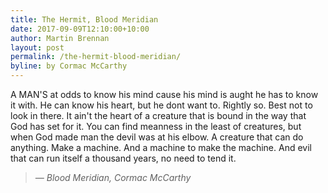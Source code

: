 ```yaml
---
title: The Hermit, Blood Meridian
date: 2017-09-09T12:10:00+10:00
author: Martin Brennan
layout: post
permalink: /the-hermit-blood-meridian/
byline: by Cormac McCarthy
---
```


<span class="first-letter">A</span> MAN'S at odds to know his mind cause his mind is aught he has to know it with. He can know his heart, but he dont want to. Rightly so. Best not to look in there. It ain't the heart of a creature that is bound in the way that God has set for it. You can find meanness in the least of creatures, but when God made man the devil was at his elbow. A creature that can do anything. Make a machine. And a machine to make the machine. And evil that can run itself a thousand years, no need to tend it.

<blockquote class="hero"><cite>— Blood Meridian, Cormac McCarthy</cite></blockquote>